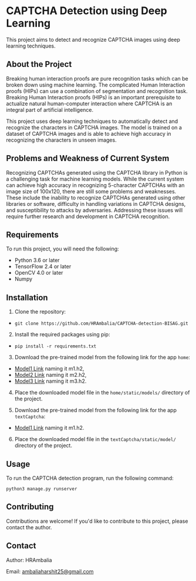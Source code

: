 # CAPTCHA Detection using Deep Learning

This project aims to detect and recognize CAPTCHA images using deep learning techniques.

## About the Project

Breaking human interaction proofs are pure recognition tasks which can be broken down using machine learning. The complicated Human Interaction proofs (HIPs) can use a combination of segmentation and recognition task. Breaking Human Interaction proofs (HIPs) is an important prerequisite to actualize natural human-computer interaction where CAPTCHA is an integral part of artificial intelligence.

This project uses deep learning techniques to automatically detect and recognize the characters in CAPTCHA images. The model is trained on a dataset of CAPTCHA images and is able to achieve high accuracy in recognizing the characters in unseen images.

## Problems and Weakness of Current System

Recognizing CAPTCHAs generated using the CAPTCHA library in Python is a challenging task for machine learning models. While the current system can achieve high accuracy in recognizing 5-character CAPTCHAs with an image size of 100x120, there are still some problems and weaknesses. These include the inability to recognize CAPTCHAs generated using other libraries or software, difficulty in handling variations in CAPTCHA designs, and susceptibility to attacks by adversaries. Addressing these issues will require further research and development in CAPTCHA recognition.

## Requirements

To run this project, you will need the following:

- Python 3.6 or later
- TensorFlow 2.4 or later
- OpenCV 4.0 or later
- Numpy

## Installation

1. Clone the repository: 

 - `git clone https://github.com/HRAmbalia/CAPTCHA-detection-BISAG.git`

2. Install the required packages using pip:

 - `pip install -r requirements.txt`

3. Download the pre-trained model from the following link for the app `home`: 
 - [Model1 Link](https://drive.google.com/file/d/1L3KnTb1TvhID_bcyGU5OodpVi39Nn_So/view?usp=sharing) naming it m1.h2,
 - [Model2 Link](https://drive.google.com/file/d/1H1WPEWtnnsEPb7KZv4o-Iz0xNdza2vTf/view?usp=sharing) naming it m2.h2,
 - [Model3 Link](https://drive.google.com/file/d/1j063VdhWN-2bkA36eNalmptHQKOI57PS/view?usp=sharing) naming it m3.h2.

4. Place the downloaded model file in the `home/static/models/` directory of the project.

5. Download the pre-trained model from the following link for the app `textCaptcha`: 
 - [Model1 Link](https://drive.google.com/file/d/1j063VdhWN-2bkA36eNalmptHQKOI57PS/view?usp=sharing) naming it m1.h2.

6. Place the downloaded model file in the `textCaptcha/static/model/` directory of the project.

## Usage

To run the CAPTCHA detection program, run the following command:

`python3 manage.py runserver`

## Contributing

Contributions are welcome! If you'd like to contribute to this project, please contact the author.

## Contact

Author: HRAmbalia

Email: ambaliaharshit25@gmail.com
